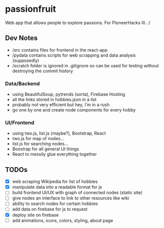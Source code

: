 # passionfruit

Web app that allows people to explore passions. For PioneerHacks III. :/

## Dev Notes
- /src contains files for frontend in the react-app
- /pydata contains scripts for web scrapping and data analysis (supposedly)
- /scratch folder is ignored in .gitignore so can be used for testing without destroying the commit history

### Data/Backend
- using BeautifulSoup, pytrends (sorta), Firebase Hosting
- all the links stored in hobbies.json in a list
- probably not very efficient but hey, I'm in a rush
- go one by one and create node components for every hobby

### UI/Frontend
- using two.js, list.js (maybe?), Bootstrap, React
- two.js for map of nodes...
- list.js for searching nodes...
- Boostrap for all general UI things
- React to messily glue everything together

## TODOs
- [x] web scraping Wikipedia for list of hobbies
- [x] manipulate data into a readable format for js
- [ ] build frontend UI/UX with graph of connected nodes (static site)
- [ ] give nodes an interface to link to other resources like wiki
- [ ] ability to search nodes for certain hobbies
- [ ] add data on firebase for js to request
- [x] deploy site on firebase
- [ ] add animations, icons, colors, styling, about page